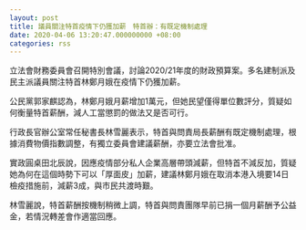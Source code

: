 ```yaml
---
layout: post
title: 議員關注特首疫情下仍獲加薪　特首辦：有既定機制處理
date: 2020-04-06 13:20:47.000000000 +08:00
categories: rss
---
```


立法會財務委員會召開特別會議，討論2020/21年度的財政預算案。多名建制派及民主派議員關注特首林鄭月娥在疫情下仍獲加薪。

公民黨郭家麒認為，林鄭月娥月薪增加1萬元，但她民望僅得單位數評分，質疑如何衡量特首薪酬，減人工當懲罰的做法又是否可行。

行政長官辦公室常任秘書長林雪麗表示，特首與問責局長薪酬有既定機制處理，根據消費物價指數調整，有獨立委員會建議薪酬，亦要立法會批准。

實政圓桌田北辰說，因應疫情部分私人企業高層帶頭減薪，但特首不減反加，質疑她為何在這個時勢下可以「厚面皮」加薪，建議林鄭月娥在取消本港入境要14日檢疫措施前，減薪3成，與市民共渡時艱。

林雪麗說，特首薪酬按機制稍微上調，特首與問責團隊早前已捐一個月薪酬予公益金，若情況轉差會作適當回應。
